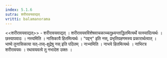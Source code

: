 ```yaml
---
index: 5.1.6
sutra: शरीरावयवाद्यत्‌
vritti: balamanorama
---
```


<<शरीरावयवाद्यत्>> - शरीरावयवाद्यत् । शरीरावयवविशेषवाचकाच्चतुथ्र्यन्ताद्धितमित्यर्थे यत्स्यादित्यर्थः । छस्यापवादः । नस्यमिति । नासिकायै हितमित्यर्थः । "पद्दन्" इति नस्, प्रभृतिग्रहणमस्य प्रकारार्थत्वात् । भाष्ये तुनासिकाया यत्-तस्-क्षुद्रेषु नस् इति पठितम् । नाभ्यमिति । नाभये हितमित्यर्थः । नाभिरत्र शरीरावयवः । रथावयवत्वे तु नभादेश उक्तः ।